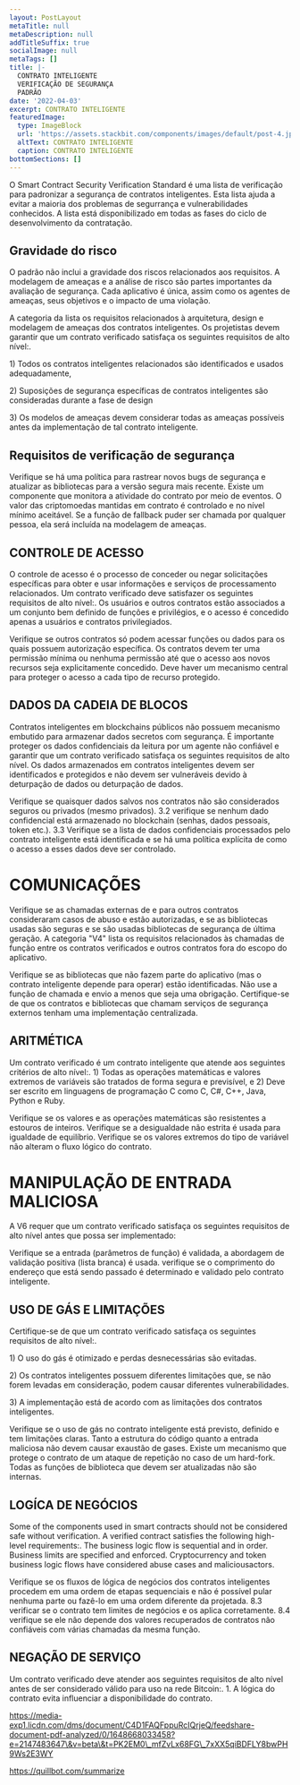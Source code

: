 ```yaml
---
layout: PostLayout
metaTitle: null
metaDescription: null
addTitleSuffix: true
socialImage: null
metaTags: []
title: |-
  CONTRATO INTELIGENTE
  VERIFICAÇÃO DE SEGURANÇA
  PADRÃO
date: '2022-04-03'
excerpt: CONTRATO INTELIGENTE
featuredImage:
  type: ImageBlock
  url: 'https://assets.stackbit.com/components/images/default/post-4.jpeg'
  altText: CONTRATO INTELIGENTE
  caption: CONTRATO INTELIGENTE
bottomSections: []
---
```

O Smart Contract Security Verification Standard é uma lista de verificação para padronizar a segurança de contratos inteligentes. Esta lista ajuda a evitar a maioria dos problemas de segurrança e vulnerabilidades conhecidos. A lista está disponibilizado em todas as fases do ciclo de desenvolvimento da contratação.

## Gravidade do risco

O padrão não inclui a gravidade dos riscos relacionados aos requisitos. A modelagem de ameaças e a análise de risco são partes importantes da avaliação de segurança. Cada aplicativo é única, assim como os agentes de ameaças, seus objetivos e o impacto de uma violação.

A categoria da lista os requisitos relacionados à arquitetura, design e modelagem de ameaças dos contratos inteligentes. Os projetistas devem garantir que um contrato verificado satisfaça os seguintes requisitos de alto nível:.

1\) Todos os contratos inteligentes relacionados são identificados e usados adequadamente,

2\) Suposições de segurança específicas de contratos inteligentes são consideradas durante a fase de design

3\) Os modelos de ameaças devem considerar todas as ameaças possíveis antes da implementação de tal contrato inteligente.

## Requisitos de verificação de segurança

Verifique se há uma política para rastrear novos bugs de segurança e atualizar as bibliotecas para a versão segura mais recente. Existe um componente que monitora a atividade do contrato por meio de eventos. O valor das criptomoedas mantidas em contrato é controlado e no nível mínimo aceitável. Se a função de fallback puder ser chamada por qualquer pessoa, ela será incluída na modelagem de ameaças.

## CONTROLE DE ACESSO

O controle de acesso é o processo de conceder ou negar solicitações específicas para obter e usar informações e serviços de processamento relacionados. Um contrato verificado deve satisfazer os seguintes requisitos de alto nível:. Os usuários e outros contratos estão associados a um conjunto bem definido de funções e privilégios, e o acesso é concedido apenas a usuários e contratos privilegiados.

Verifique se outros contratos só podem acessar funções ou dados para os quais possuem autorização específica. Os contratos devem ter uma permissão mínima ou nenhuma permissão até que o acesso aos novos recursos seja explicitamente concedido. Deve haver um mecanismo central para proteger o acesso a cada tipo de recurso protegido.

## DADOS DA CADEIA DE BLOCOS

Contratos inteligentes em blockchains públicos não possuem mecanismo embutido para armazenar dados secretos com segurança. É importante proteger os dados confidenciais da leitura por um agente não confiável e garantir que um contrato verificado satisfaça os seguintes requisitos de alto nível. Os dados armazenados em contratos inteligentes devem ser identificados e protegidos e não devem ser vulneráveis devido à deturpação de dados ou deturpação de dados.

Verifique se quaisquer dados salvos nos contratos não são considerados seguros ou privados (mesmo privados). 3.2 verifique se nenhum dado confidencial está armazenado no blockchain (senhas, dados pessoais, token etc.). 3.3 Verifique se a lista de dados confidenciais processados pelo contrato inteligente está identificada e se há uma política explícita de como o acesso a esses dados deve ser controlado.

# COMUNICAÇÕES

Verifique se as chamadas externas de e para outros contratos consideraram casos de abuso e estão autorizadas, e se as bibliotecas usadas são seguras e se são usadas bibliotecas de segurança de última geração. A categoria "V4" lista os requisitos relacionados às chamadas de função entre os contratos verificados e outros contratos fora do escopo do aplicativo.

Verifique se as bibliotecas que não fazem parte do aplicativo (mas o contrato inteligente depende para operar) estão identificadas. Não use a função de chamada e envio a menos que seja uma obrigação. Certifique-se de que os contratos e bibliotecas que chamam serviços de segurança externos tenham uma implementação centralizada.

## ARITMÉTICA

Um contrato verificado é um contrato inteligente que atende aos seguintes critérios de alto nível:. 1) Todas as operações matemáticas e valores extremos de variáveis são tratados de forma segura e previsível, e 2) Deve ser escrito em linguagens de programação C como C, C#, C++, Java, Python e Ruby.

Verifique se os valores e as operações matemáticas são resistentes a estouros de inteiros. Verifique se a desigualdade não estrita é usada para igualdade de equilíbrio. Verifique se os valores extremos do tipo de variável não alteram o fluxo lógico do contrato.

# MANIPULAÇÃO DE ENTRADA MALICIOSA

A V6 requer que um contrato verificado satisfaça os seguintes requisitos de alto nível antes que possa ser implementado:

Verifique se a entrada (parâmetros de função) é validada, a abordagem de validação positiva (lista branca) é usada. verifique se o comprimento do endereço que está sendo passado é determinado e validado pelo contrato inteligente.

## USO DE GÁS E LIMITAÇÕES

Certifique-se de que um contrato verificado satisfaça os seguintes requisitos de alto nível:.

1\) O uso do gás é otimizado e perdas desnecessárias são evitadas.

2\) Os contratos inteligentes possuem diferentes limitações que, se não forem levadas em consideração, podem causar diferentes vulnerabilidades.

3\) A implementação está de acordo com as limitações dos contratos inteligentes.

Verifique se o uso de gás no contrato inteligente está previsto, definido e tem limitações claras. Tanto a estrutura do código quanto a entrada maliciosa não devem causar exaustão de gases. Existe um mecanismo que protege o contrato de um ataque de repetição no caso de um hard-fork. Todas as funções de biblioteca que devem ser atualizadas não são internas.

## LOGÍCA DE NEGÓCIOS

Some of the components used in smart contracts should not be considered safe without verification. A verified contract satisfies the following high-level requirements:. The business logic flow is sequential and in order. Business limits are specified and enforced. Cryptocurrency and token business logic flows have considered abuse cases and maliciousactors.

Verifique se os fluxos de lógica de negócios dos contratos inteligentes procedem em uma ordem de etapas sequenciais e não é possível pular nenhuma parte ou fazê-lo em uma ordem diferente da projetada. 8.3 verificar se o contrato tem limites de negócios e os aplica corretamente. 8.4 verifique se ele não depende dos valores recuperados de contratos não confiáveis com várias chamadas da mesma função.

## NEGAÇÃO DE SERVIÇO

Um contrato verificado deve atender aos seguintes requisitos de alto nível antes de ser considerado válido para uso na rede Bitcoin:. 1. A lógica do contrato evita influenciar a disponibilidade do contrato.

https://media-exp1.licdn.com/dms/document/C4D1FAQFppuRcIQrjeQ/feedshare-document-pdf-analyzed/0/1648668033458?e=2147483647\&v=beta\&t=PK2EM0\_mfZvLx68FG\_7xXX5qiBDFLY8bwPH9Ws2E3WY

https://quillbot.com/summarize
